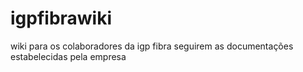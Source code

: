 # igpfibrawiki
wiki para os colaboradores da igp fibra seguirem as documentações estabelecidas pela empresa
